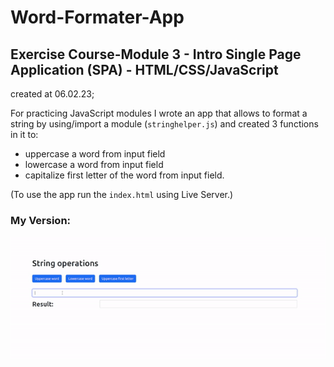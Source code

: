 # Word-Formater-App

## Exercise Course-Module 3 - Intro Single Page Application (SPA) - HTML/CSS/JavaScript

created at 06.02.23;

For practicing JavaScript modules I wrote an app that allows to format a string by using/import a module (`stringhelper.js`) and created 3 functions in it to:

- uppercase a word from input field
- lowercase a word from input field
- capitalize first letter of the word from input field.

(To use the app run the `index.html` using Live Server.)

### My Version:

![](./ModulesAssignment-30September2024-ezgif.com-video-to-gif-converter.gif)
